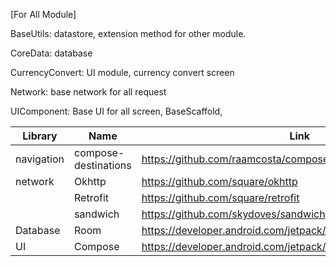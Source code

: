 
[For All Module]

BaseUtils: datastore, extension method for other module.

CoreData:  database 

CurrencyConvert:  UI module, currency convert screen

Network: base network for all request

UIComponent:  Base UI for all screen, BaseScaffold,


| Library    | Name                | Link                 |
| -----------| --------------------| -------------------- |
| navigation |compose-destinations | <https://github.com/raamcosta/compose-destinations> |
| network    |Okhttp               | <https://github.com/square/okhttp> |
|            |Retrofit             | <https://github.com/square/retrofit> |
|            |sandwich             | <https://github.com/skydoves/sandwich> |
|   Database |Room                 | <https://developer.android.com/jetpack/androidx/releases/room> |
|   UI       |Compose              | <https://developer.android.com/jetpack/androidx/releases/compose> |


